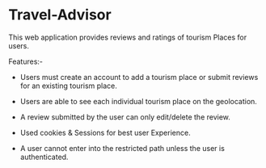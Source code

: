 # Travel-Advisor
This web application provides reviews and ratings of
tourism Places for users.

Features:-
* Users must create an account to add a tourism place
or submit reviews for an existing tourism place.


* Users are able to see each individual tourism place
on the geolocation.


* A review submitted by the user can only edit/delete
the review.


* Used cookies & Sessions for best user Experience.

  
* A user cannot enter into the restricted path unless
the user is authenticated.

